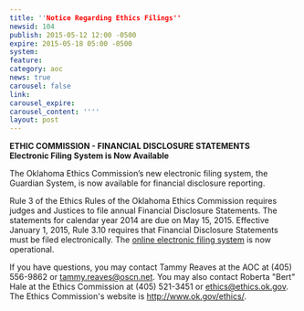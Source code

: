 ```yaml
---
title: ''Notice Regarding Ethics Filings''
newsid: 104
publish: 2015-05-12 12:00 -0500
expire: 2015-05-18 05:00 -0500
system: 
feature: 
category: aoc
news: true
carousel: false
link: 
carousel_expire: 
carousel_content: ''''
layout: post
---
```

<p><strong>ETHIC COMMISSION - FINANCIAL DISCLOSURE STATEMENTS</strong><br>
<strong>Electronic Filing System is Now Available</strong></p>
<p>The Oklahoma Ethics Commission’s new electronic filing system, the Guardian System, is now available for financial disclosure reporting.</p>
<p>Rule 3 of the Ethics Rules of the Oklahoma Ethics Commission requires judges and Justices to file annual Financial Disclosure Statements. The statements for calendar year 2014 are due on May 15, 2015. Effective January 1, 2015, Rule 3.10 requires that Financial Disclosure Statements must be filed electronically. The <a href="https://guardian.ok.gov/PublicSite/homepage.aspx" target="_blank">online electronic filing system</a> is now operational.</p>
<p>If you have questions, you may contact Tammy Reaves at the AOC at (405) 556-9862 or <a href="mailto:tammy.reaves@oscn.net" target="_blank">tammy.reaves@oscn.net</a>. You may also contact Roberta "Bert" Hale at the Ethics Commission at (405) 521-3451 or <a href="mailto:ethics@ethics.ok.gov" target="_blank">ethics@ethics.ok.gov</a>. The Ethics Commission's website is <a href="http://www.ok.gov/ethics/" target="_blank">http://www.ok.gov/ethics/</a>.</p>